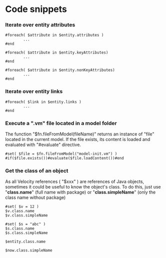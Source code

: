 # Code snippets

### Iterate over entity attributes

```text
#foreach( $attribute in $entity.attributes )
		...
#end

#foreach( $attribute in $entity.keyAttributes)
		...
#end

#foreach( $attribute in $entity.nonKeyAttributes)
		...
#end
```

### Iterate over entity links

```text
#foreach( $link in $entity.links )
		...
#end

```

### Execute a ".vm" file located in a model folder

The function "$fn.fileFromModel\(fileName\)" returns an instance of "file" located in the current model. If the file exists, its content is loaded and evaluated with "\#evaluate" directive.

```text
#set( $file = $fn.fileFromModel("model-init.vm") )
#if($file.exists())#evaluate($file.loadContent())#end
```

### Get the class of an object

As all Velocity references \( "$xxx" \) are references of Java objects, sometimes it could be useful to know the object's class. To do this, just use "**class.name**" \(full name with package\) or "**class.simpleName**" \(only the class name without package\)

```text
#set( $v = 12 )
$v.class.name 
$v.class.simpleName 

#set( $s = "abc" )
$s.class.name 
$s.class.simpleName 

$entity.class.name 

$now.class.simpleName 
```

